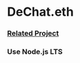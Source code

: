 # DeChat.eth

### [Related Project](https://github.com/leobowenwang/DeChat.gun)

### Use Node.js LTS
